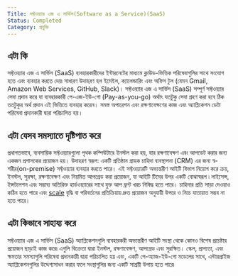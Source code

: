 ```yaml
---
Title: সফ্টওয়্যার এজ এ সার্ভিস(Software as a Service)(SaaS)
Status: Completed
Category: প্রযুক্তি
---
```


## এটা কি

সফ্টওয়্যার এজ এ সার্ভিস (SaaS) ব্যবহারকারীদের ইন্টারনেটের মাধ্যমে ক্লাউড-ভিত্তিক পরিষেবাগুলির সাথে সংযোগ হতে এবং ব্যবহার করতে দেয়৷ সাধারণ উদাহরণ হল ইমেইল, ক্যালেন্ডারিং এবং অফিস টুল (যেমন Gmail, Amazon Web Services, GitHub, Slack)। সফ্টওয়্যার এজ এ সার্ভিস (SaaS) সম্পূর্ণ সফ্টওয়্যার সেবা প্রদান করে যা ব্যবহারকারী পে-এজ-ইউ-গো (Pay-as-you-go) অর্থাৎ যতটুকু সেবা গ্রহণ করা হবে ঠিক ততটুকুর অর্থ প্রদান এই ভিত্তিতে ব্যবহার করেন। সমস্ত অপারেশন এবং রক্ষণাবেক্ষণের কাজ এবং অ্যাপ্লিকেশন ডেটা পরিষেবা প্রদানকারী দ্বারা পরিচালিত হয়।

## এটা যেসব সমস্যাতে দৃষ্টিপাত করে

প্রথাগতভাবে, ব্যবসায়িক সফ্টওয়্যারগুলো পৃথক কম্পিউটারে ইনস্টল করা হয়, যার রক্ষণাবেক্ষণ এবং আপডেট করার জন্য একজন প্রশাসকের প্রয়োজন হয়। উদাহরণ স্বরূপ: একটি প্রতিষ্ঠান গ্রাহক চাহিদা ব্যবস্থাপনা (CRM) এর জন্য স্ব-শরীর(on-premise) সফ্টওয়্যার ব্যবহার করতে পারে। এই সফ্টওয়্যারটি অভ্যন্তরীণ আইটি বিভাগ নিয়োগ করে ক্রয়, ইনস্টল, সুরক্ষা, রক্ষণাবেক্ষণ এবং নিয়মিত আপগ্রেড করা প্রয়োজন, যা আইটি টিমের উপর একটি বোঝাস্বরূপ ৷ লাইসেন্স, ইন্সটলেশন এবং সম্ভাব্য অতিরিক্ত হার্ডওয়্যারের সাথে যুক্ত আপ ফ্রন্ট খরচ নিষিদ্ধ হতে পারে। চাহিদার প্রতি সাড়া দেওয়াও কঠিন হতে পারে এবং [scale](/bn/scalability/) বৃদ্ধি বা পরিবর্তনের প্রতিক্রিয়ায় দ্রুত প্রয়োজন অনুযায়ী উপরে ও নিচে যাতায়াত সম্ভব না হতে পারে।

 
## এটা কিভাবে সাহায্য করে

সফ্টওয়্যার এজ এ সার্ভিস (SaaS) অ্যাপ্লিকেশনগুলি ব্যবহারকরী অভ্যন্তরীণ আইটি সংস্থা থেকে কোনও বিশেষ প্রচেষ্টার প্রয়োজন ছাড়াই কাজ করে৷ এগুলি বিক্রেতা দ্বারা ইনস্টল, রক্ষণাবেক্ষণ, আপগ্রেড এবং সুরক্ষিত। স্কেল, প্রাপ্যতা, এবং ক্ষমতার সমস্যাগুলি পরিষেবা প্রদানকারী দ্বারা পরিচালিত হয় এবং, একটি পে-অ্যাজ-ইউ-গো মডেলের সাথে, এন্টারপ্রাইজ অ্যাপ্লিকেশনগুলির উদ্দেশ্যসাধন করার ফলে সংস্থাগুলির জন্য একটি সাশ্রয়ী উপায় হতে পারে৷

